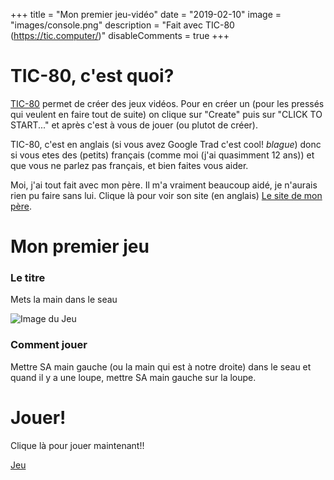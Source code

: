 +++
title = "Mon premier jeu-vidéo"
date = "2019-02-10"
image = "images/console.png"
description = "Fait avec TIC-80 (https://tic.computer/)"
disableComments = true
+++

# TIC-80, c'est quoi?

[TIC-80](https://tic.computer/) permet de créer des jeux vidéos.
Pour en créer un (pour les pressés qui veulent en faire tout de suite)
on clique sur "Create" puis sur "CLICK TO START..." et après c'est à
vous de jouer (ou plutot de créer).

TIC-80, c'est en anglais (si vous avez Google Trad c'est cool!
*blague*) donc si vous etes des (petits) français (comme moi (j'ai
quasimment 12 ans)) et que vous ne parlez pas français, et bien faites
vous aider.

Moi, j'ai tout fait avec mon père. Il m'a vraiment beaucoup aidé, je
n'aurais rien pu faire sans lui. Clique là pour voir son site (en
anglais)
[Le site de mon père](https://tapoueh.org/).

# Mon premier jeu

### Le titre

Mets la main dans le seau

![Image du Jeu](/blog/images/Imagedujeu1.png)

### Comment jouer

Mettre SA main gauche (ou la main qui est à notre droite) dans le seau
et quand il y a une loupe, mettre SA main gauche sur la loupe.

# Jouer!

Clique là pour jouer maintenant!!

[Jeu](/blog/TIC/jeu-1-mado.html)